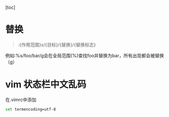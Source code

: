 [toc]
# 替换
>:{作用范围}s/{目标}/{替换}/{替换标志}

例如:%s/foo/bar/g会在全局范围(%)查找foo并替换为bar，所有出现都会被替换（g）
# vim 状态栏中文乱码
在.vimrc中添加
``` bash
set termencoding=utf-8
```


